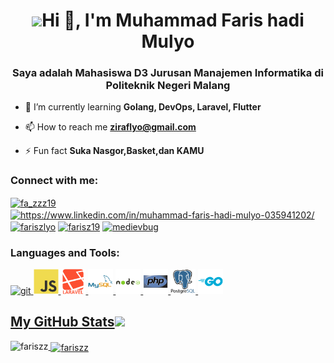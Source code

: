 <h1 align="center"><img src="https://emojis.slackmojis.com/emojis/images/1588315024/8823/hyperkitty.gif?1588315024" width="30" />Hi 👋, I'm Muhammad Faris hadi Mulyo</h1>
<h3 align="center">Saya adalah Mahasiswa D3 Jurusan Manajemen Informatika di Politeknik Negeri Malang</h3>

- 🌱 I’m currently learning **Golang, DevOps, Laravel, Flutter**

- 📫 How to reach me **ziraflyo@gmail.com**

- ⚡ Fun fact **Suka Nasgor,Basket,dan KAMU**

<h3 align="left">Connect with me:</h3>
<p align="left">
<a href="https://twitter.com/fa_zzz19" target="blank"><img align="center" src="https://raw.githubusercontent.com/rahuldkjain/github-profile-readme-generator/master/src/images/icons/Social/twitter.svg" alt="fa_zzz19" height="30" width="40" /></a>
<a href="https://linkedin.com/in/https://www.linkedin.com/in/muhammad-faris-hadi-mulyo-035941202/" target="blank"><img align="center" src="https://raw.githubusercontent.com/rahuldkjain/github-profile-readme-generator/master/src/images/icons/Social/linked-in-alt.svg" alt="https://www.linkedin.com/in/muhammad-faris-hadi-mulyo-035941202/" height="30" width="40" /></a>
<a href="https://instagram.com/fariszlyo" target="blank"><img align="center" src="https://raw.githubusercontent.com/rahuldkjain/github-profile-readme-generator/master/src/images/icons/Social/instagram.svg" alt="fariszlyo" height="30" width="40" /></a>
<a href="https://dribbble.com/farisz19" target="blank"><img align="center" src="https://raw.githubusercontent.com/rahuldkjain/github-profile-readme-generator/master/src/images/icons/Social/dribbble.svg" alt="farisz19" height="30" width="40" /></a>
<a href="https://www.hackerrank.com/medievbug" target="blank"><img align="center" src="https://raw.githubusercontent.com/rahuldkjain/github-profile-readme-generator/master/src/images/icons/Social/hackerrank.svg" alt="medievbug" height="30" width="40" /></a>
</p>

<h3 align="left">Languages and Tools:</h3>
<p align="left"> <a href="https://git-scm.com/" target="_blank"> <img src="https://www.vectorlogo.zone/logos/git-scm/git-scm-icon.svg" alt="git" width="40" height="40"/> </a> <a href="https://developer.mozilla.org/en-US/docs/Web/JavaScript" target="_blank"> <img src="https://raw.githubusercontent.com/devicons/devicon/master/icons/javascript/javascript-original.svg" alt="javascript" width="40" height="40"/> </a> <a href="https://laravel.com/" target="_blank"> <img src="https://raw.githubusercontent.com/devicons/devicon/master/icons/laravel/laravel-plain-wordmark.svg" alt="laravel" width="40" height="40"/> </a> <a href="https://www.mysql.com/" target="_blank"> <img src="https://raw.githubusercontent.com/devicons/devicon/master/icons/mysql/mysql-original-wordmark.svg" alt="mysql" width="40" height="40"/> </a> <a href="https://nodejs.org" target="_blank"> <img src="https://raw.githubusercontent.com/devicons/devicon/master/icons/nodejs/nodejs-original-wordmark.svg" alt="nodejs" width="40" height="40"/> </a> <a href="https://www.php.net" target="_blank"> <img src="https://raw.githubusercontent.com/devicons/devicon/master/icons/php/php-original.svg" alt="php" width="40" height="40"/> </a> <a href="https://www.postgresql.org" target="_blank"> <img src="https://raw.githubusercontent.com/devicons/devicon/master/icons/postgresql/postgresql-original-wordmark.svg" alt="postgresql" width="40" height="40"/> </a> <a href="https://go.dev/" target="_blank"> <img src="https://raw.githubusercontent.com/devicons/devicon/master/icons/go/go-original-wordmark.svg" alt="react" width="40" height="40"/> </a> <a href="https://tailwindcss.com/" target="_blank">


<h2>My GitHub Stats<img src="https://media.giphy.com/media/VgCDAzcKvsR6OM0uWg/giphy.gif" width="50"> </h2>

<p><img align="left" src="https://github-readme-stats.vercel.app/api/top-langs?username=fariszz&show_icons=true&locale=en&layout=compact" alt="fariszz" /></p>

<p>&nbsp;<img align="center" src="https://github-readme-stats.vercel.app/api?username=fariszz&show_icons=true&locale=en" alt="fariszz" /></p>
